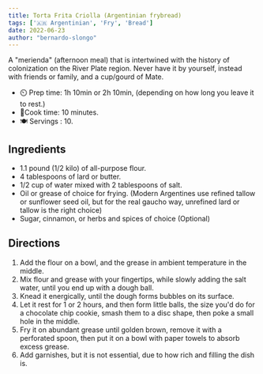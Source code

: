 ```yaml
---
title: Torta Frita Criolla (Argentinian frybread)
tags: ['🇦🇷 Argentinian', 'Fry', 'Bread']
date: 2022-06-23
author: "bernardo-slongo"
---
```


A "merienda" (afternoon meal) that is intertwined with the history of colonization on the River Plate region. Never have it by yourself, instead with friends or family, and a cup/gourd of Mate. 

- ⏲️ Prep time: 1h 10min or 2h 10min, (depending on how long you leave it to rest.)
- 🍳Cook time: 10 minutes.
- 🍽️ Servings : 10.

## Ingredients

- 1.1 pound (1/2 kilo) of all-purpose flour.
- 4 tablespoons of lard or butter.
- 1/2 cup of water mixed with 2 tablespoons of salt.
- Oil or grease of choice for frying. (Modern Argentines use refined tallow or sunflower seed oil, but for the real gaucho way, unrefined lard or tallow is the right choice) 
- Sugar, cinnamon, or herbs and spices of choice (Optional)

## Directions

1. Add the flour on a bowl, and the grease in ambient temperature in the middle.
2. Mix flour and grease with your fingertips, while slowly adding the salt water, until you end up with a dough ball.
3. Knead it energically, until the dough forms bubbles on its surface.
4. Let it rest for 1 or 2 hours, and then form little balls, the size you'd do for a chocolate chip cookie, smash them to a disc shape, then poke a small hole in the middle. 
5. Fry it on abundant grease until golden brown, remove it with a perforated spoon, then put it on a bowl with paper towels to absorb excess grease.
6. Add garnishes, but it is not essential, due to how rich and filling the dish is. 
